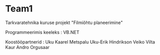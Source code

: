 # Team1
Tarkvaratehnika kuruse projekt "Filmiõhtu planeerimine" 

Programmeerimis keeleks : VB.NET

Koostööpartnerid :
Uku Kaarel Metspalu
Uku-Erik Hindrikson
Veiko Vilta
Kaur Andro Orgusaar
